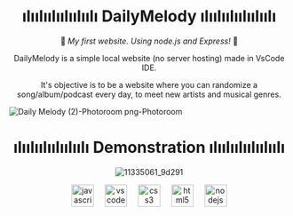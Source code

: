 
<div align="center">
<h1> ılıılıılıılıılıılı DailyMelody ılıılıılıılıılıılı </h1>

🎵 *My first website. Using node.js and Express!* 🎵

DailyMelody is a simple local website (no server hosting) made in VsCode IDE.

It's objective is to be a website where you can randomize a song/album/podcast every day, to meet new artists and musical genres.

 </div>

![Daily Melody (2)-Photoroom png-Photoroom](https://github.com/KesiaRocha/DailyMelody/assets/124710521/10d561dc-a8db-447e-8fb8-833ebaa0f12a)

<div align="center"> 
 <h1>  ılıılıılıılıılıılı Demonstration ılıılıılıılıılıılı</h1>

![11335061_9d291](https://github.com/KesiaRocha/DailyMelody/assets/124710521/09763f58-f494-4bac-8dd3-ac6d228d4927)


  
</div>

<div align="center">
  <img src="https://cdn.jsdelivr.net/gh/devicons/devicon/icons/javascript/javascript-original.svg" height="40" alt="javascript logo"  />
  <img width="12" />
  <img src="https://cdn.jsdelivr.net/gh/devicons/devicon/icons/vscode/vscode-original.svg" height="40" alt="vscode logo"  />
  <img width="12" />
  <img src="https://cdn.jsdelivr.net/gh/devicons/devicon/icons/css3/css3-original.svg" height="40" alt="css3 logo"  />
  <img width="12" />
  <img src="https://cdn.jsdelivr.net/gh/devicons/devicon/icons/html5/html5-original.svg" height="40" alt="html5 logo"  />
  <img width="12" />
  <img src="https://cdn.jsdelivr.net/gh/devicons/devicon/icons/nodejs/nodejs-original.svg" height="40" alt="nodejs logo"  />
</div>

